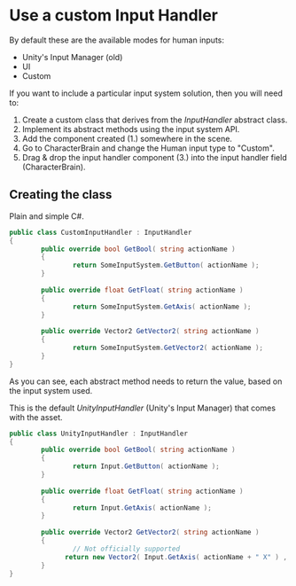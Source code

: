 # Use a custom Input Handler

By default these are the available modes for human inputs:

* Unity's Input Manager \(old\)
* UI
* Custom

If you want to include a particular input system solution, then you will need to:

1. Create a custom class that derives from the _InputHandler_ abstract class.
2. Implement its abstract methods using the input system API.
3. Add the component created \(1.\) somewhere in the scene.
4. Go to CharacterBrain and change the Human input type to "Custom".
5. Drag & drop the input handler component \(3.\) into the input handler field \(CharacterBrain\).

## Creating the class

Plain and simple C\#.

```csharp
public class CustomInputHandler : InputHandler
{
		public override bool GetBool( string actionName )
		{
				return SomeInputSystem.GetButton( actionName );
		}
		
		public override float GetFloat( string actionName )
		{
				return SomeInputSystem.GetAxis( actionName );	
		}
		
		public override Vector2 GetVector2( string actionName )
		{
				return SomeInputSystem.GetVector2( actionName );	
		}
}
```

As you can see, each abstract method needs to return the value, based on the input system used.

This is the default _UnityInputHandler_ \(Unity's Input Manager\) that comes with the asset.

```csharp
public class UnityInputHandler : InputHandler
{
		public override bool GetBool( string actionName )
		{
				return Input.GetButton( actionName );
		}
		
		public override float GetFloat( string actionName )
		{
				return Input.GetAxis( actionName );		
		}
		
		public override Vector2 GetVector2( string actionName )
		{
				// Not officially supported	
			  return new Vector2( Input.GetAxis( actionName + " X" ) , 	Input.GetAxis( actionName + " Y" ) );	
		}
}
```





